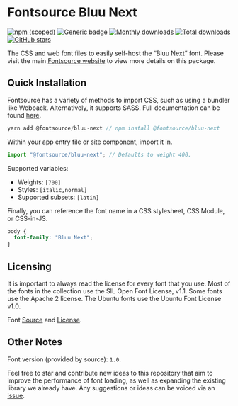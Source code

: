 # Fontsource Bluu Next

[![npm (scoped)](https://img.shields.io/npm/v/@fontsource/bluu-next?color=brightgreen)](https://www.npmjs.com/package/@fontsource/bluu-next) [![Generic badge](https://img.shields.io/badge/fontsource-passing-brightgreen)](https://github.com/fontsource/fontsource) [![Monthly downloads](https://badgen.net/npm/dm/@fontsource/bluu-next)](https://github.com/fontsource/fontsource) [![Total downloads](https://badgen.net/npm/dt/@fontsource/bluu-next)](https://github.com/fontsource/fontsource) [![GitHub stars](https://img.shields.io/github/stars/fontsource/fontsource.svg?style=social&label=Star)](https://github.com/fontsource/fontsource/stargazers)

The CSS and web font files to easily self-host the “Bluu Next” font. Please visit the main [Fontsource website](https://fontsource.org/fonts/bluu-next) to view more details on this package.

## Quick Installation

Fontsource has a variety of methods to import CSS, such as using a bundler like Webpack. Alternatively, it supports SASS. Full documentation can be found [here](https://fontsource.org/docs/introduction).

```javascript
yarn add @fontsource/bluu-next // npm install @fontsource/bluu-next
```

Within your app entry file or site component, import it in.

```javascript
import "@fontsource/bluu-next"; // Defaults to weight 400.
```

Supported variables:

- Weights: `[700]`
- Styles: `[italic,normal]`
- Supported subsets: `[latin]`

Finally, you can reference the font name in a CSS stylesheet, CSS Module, or CSS-in-JS.

```css
body {
  font-family: "Bluu Next";
}
```

## Licensing

It is important to always read the license for every font that you use.
Most of the fonts in the collection use the SIL Open Font License, v1.1. Some fonts use the Apache 2 license. The Ubuntu fonts use the Ubuntu Font License v1.0.

Font [Source](https://github.com/jbmorizot/BluuNext) and [License](https://github.com/jbmorizot/BluuNext/blob/master/OFL_BluuNext.txt).

## Other Notes

Font version (provided by source): `1.0`.

Feel free to star and contribute new ideas to this repository that aim to improve the performance of font loading, as well as expanding the existing library we already have. Any suggestions or ideas can be voiced via an [issue](https://github.com/fontsource/fontsource/issues).
